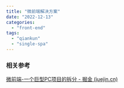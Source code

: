 ```yaml
---
title: "微前端解决方案"
date: "2022-12-13"
categories: 
  - "front-end"
tags: 
  - "qiankun"
  - "single-spa"
---
```


### 相关参考

[微前端-一个巨型PC项目的拆分 - 掘金 (juejin.cn)](https://juejin.cn/post/7066074514005688327)
